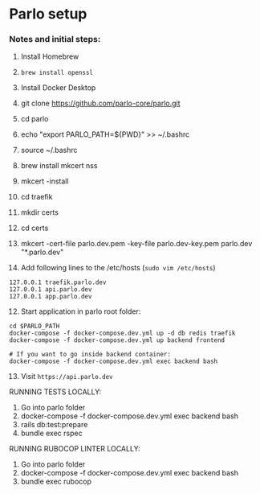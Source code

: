 # Parlo setup

### Notes and initial steps:
1. Install Homebrew
2. `brew install openssl`
3. Install Docker Desktop


1. git clone https://github.com/parlo-core/parlo.git
2. cd parlo
3. echo "export PARLO_PATH=${PWD}" >> ~/.bashrc
4. source ~/.bashrc
5. brew install mkcert nss
6. mkcert -install
7. cd traefik
8. mkdir certs
9. cd certs
10. mkcert -cert-file parlo.dev.pem -key-file parlo.dev-key.pem parlo.dev "*.parlo.dev"
11. Add following lines to the /etc/hosts (`sudo vim /etc/hosts`)

```
127.0.0.1 traefik.parlo.dev
127.0.0.1 api.parlo.dev
127.0.0.1 app.parlo.dev
```
12. Start application in parlo root folder:
```
cd $PARLO_PATH
docker-compose -f docker-compose.dev.yml up -d db redis traefik
docker-compose -f docker-compose.dev.yml up backend frontend

# If you want to go inside backend container:
docker-compose -f docker-compose.dev.yml exec backend bash
```
13. Visit `https://api.parlo.dev`

RUNNING TESTS LOCALLY:
1. Go into parlo folder
2. docker-compose -f docker-compose.dev.yml exec backend bash
3. rails db:test:prepare
4. bundle exec rspec

RUNNING RUBOCOP LINTER LOCALLY:
1. Go into parlo folder
2. docker-compose -f docker-compose.dev.yml exec backend bash
3. bundle exec rubocop
